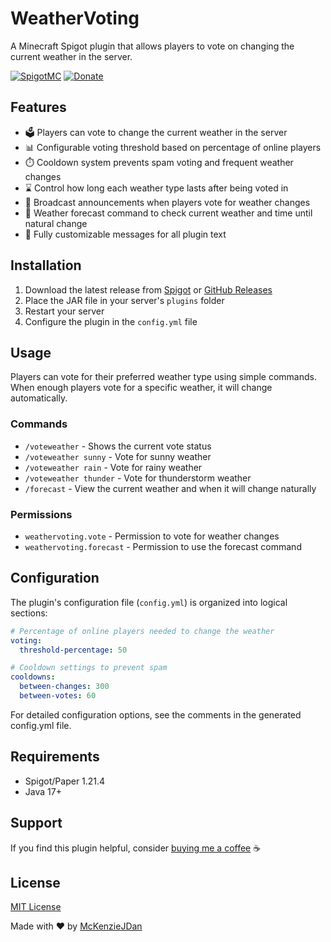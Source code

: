 # WeatherVoting

A Minecraft Spigot plugin that allows players to vote on changing the current weather in the server.

[![SpigotMC](https://img.shields.io/badge/SpigotMC-WeatherVoting-orange)](https://www.spigotmc.org/resources/weathervoting.122848/)
[![Donate](https://img.shields.io/badge/Donate-PayPal-blue.svg)](https://www.paypal.com/paypalme/mckenzio)

## Features

* 🗳️ Players can vote to change the current weather in the server
* 📊 Configurable voting threshold based on percentage of online players
* ⏱️ Cooldown system prevents spam voting and frequent weather changes
* ⌛ Control how long each weather type lasts after being voted in
* 📢 Broadcast announcements when players vote for weather changes
* 🔮 Weather forecast command to check current weather and time until natural change
* 💬 Fully customizable messages for all plugin text

## Installation

1. Download the latest release from [Spigot](https://www.spigotmc.org/resources/weathervoting.122848/) or [GitHub Releases](https://github.com/McKenzieJDan/WeatherVoting/releases)
2. Place the JAR file in your server's `plugins` folder
3. Restart your server
4. Configure the plugin in the `config.yml` file

## Usage

Players can vote for their preferred weather type using simple commands. When enough players vote for a specific weather, it will change automatically.

### Commands

* `/voteweather` - Shows the current vote status
* `/voteweather sunny` - Vote for sunny weather
* `/voteweather rain` - Vote for rainy weather
* `/voteweather thunder` - Vote for thunderstorm weather
* `/forecast` - View the current weather and when it will change naturally

### Permissions

* `weathervoting.vote` - Permission to vote for weather changes
* `weathervoting.forecast` - Permission to use the forecast command

## Configuration

The plugin's configuration file (`config.yml`) is organized into logical sections:

```yaml
# Percentage of online players needed to change the weather
voting:
  threshold-percentage: 50

# Cooldown settings to prevent spam
cooldowns:
  between-changes: 300
  between-votes: 60
```

For detailed configuration options, see the comments in the generated config.yml file.

## Requirements

- Spigot/Paper 1.21.4
- Java 17+

## Support

If you find this plugin helpful, consider [buying me a coffee](https://www.paypal.com/paypalme/mckenzio) ☕

## License

[MIT License](LICENSE)

Made with ❤️ by [McKenzieJDan](https://github.com/McKenzieJDan)
